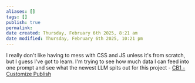 ```yaml
---
aliases: []
tags: []
publish: true
permalink:
date created: Thursday, February 6th 2025, 8:21 am
date modified: Thursday, February 6th 2025, 10:21 pm
---
```



I really don't like having to mess with CSS and JS unless it's from scratch, but I guess I've got to learn.  I'm trying to see how much data I can feed into one prompt and see what the newest LLM spits out for this project - [CB1 - Customize Publish](../../../../📁%2051%20-%20Cyberbase/Cyberbase%20Prompts/CB1%20-%20Customize%20Publish/CB1%20-%20Customize%20Publish.md)